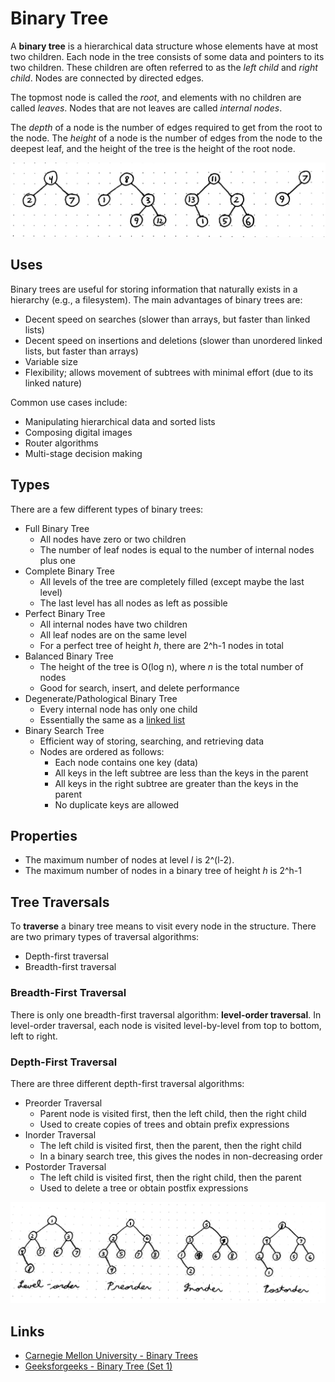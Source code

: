 # Binary Tree

A **binary tree** is a hierarchical data structure whose elements have at most two children. Each node in the tree consists of some data and pointers to its two children. These children are often referred to as the *left child* and *right child*. Nodes are connected by directed edges.

The topmost node is called the *root*, and elements with no children are called *leaves*. Nodes that are not leaves are called *internal nodes*.

The *depth* of a node is the number of edges required to get from the root to the node. The *height* of a node is the number of edges from the node to the deepest leaf, and the height of the tree is the height of the root node.

![Examples of binary trees](images/bin_tree.jpg)

## Uses

Binary trees are useful for storing information that naturally exists in a hierarchy (e.g., a filesystem). The main advantages of binary trees are:
- Decent speed on searches (slower than arrays, but faster than linked lists)
- Decent speed on insertions and deletions (slower than unordered linked lists, but faster than arrays)
- Variable size
- Flexibility; allows movement of subtrees with minimal effort (due to its linked nature)

Common use cases include:
- Manipulating hierarchical data and sorted lists
- Composing digital images
- Router algorithms
- Multi-stage decision making

## Types

There are a few different types of binary trees:
- Full Binary Tree
    - All nodes have zero or two children
    - The number of leaf nodes is equal to the number of internal nodes plus one
- Complete Binary Tree
    - All levels of the tree are completely filled (except maybe the last level)
    - The last level has all nodes as left as possible
- Perfect Binary Tree
    - All internal nodes have two children
    - All leaf nodes are on the same level
    - For a perfect tree of height *h*, there are 2^h-1 nodes in total
- Balanced Binary Tree
    - The height of the tree is O(log n), where *n* is the total number of nodes
    - Good for search, insert, and delete performance
- Degenerate/Pathological Binary Tree
    - Every internal node has only one child
    - Essentially the same as a [linked list](linked_list.md)
- Binary Search Tree
    - Efficient way of storing, searching, and retrieving data
    - Nodes are ordered as follows:
        - Each node contains one key (data)
        - All keys in the left subtree are less than the keys in the parent
        - All keys in the right subtree are greater than the keys in the parent
        - No duplicate keys are allowed

## Properties

- The maximum number of nodes at level *l* is 2^(l-2)</sup>.
- The maximum number of nodes in a binary tree of height *h* is 2^h-1

## Tree Traversals

To **traverse** a binary tree means to visit every node in the structure. There are two primary types of traversal algorithms:
- Depth-first traversal
- Breadth-first traversal

### Breadth-First Traversal

There is only one breadth-first traversal algorithm: **level-order traversal**. In level-order traversal, each node is visited level-by-level from top to bottom, left to right.

### Depth-First Traversal

There are three different depth-first traversal algorithms:
- Preorder Traversal
    - Parent node is visited first, then the left child, then the right child
    - Used to create copies of trees and obtain prefix expressions
- Inorder Traversal
    - The left child is visited first, then the parent, then the right child
    - In a binary search tree, this gives the nodes in non-decreasing order
- Postorder Traversal
    - The left child is visited first, then the right child, then the parent
    - Used to delete a tree or obtain postfix expressions

![Binary tree traversals. The numbers in the nodes are the order in which they are visited.](images/bin_tree_traversals.jpg)

## Links

- [Carnegie Mellon University - Binary Trees](https://www.cs.cmu.edu/~adamchik/15-121/lectures/Trees/trees.html)
- [Geeksforgeeks - Binary Tree (Set 1)](https://www.geeksforgeeks.org/binary-tree-set-1-introduction/)
